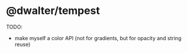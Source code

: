 # @dwalter/tempest

TODO:

- make myself a color API (not for gradients, but for opacity and string reuse)
